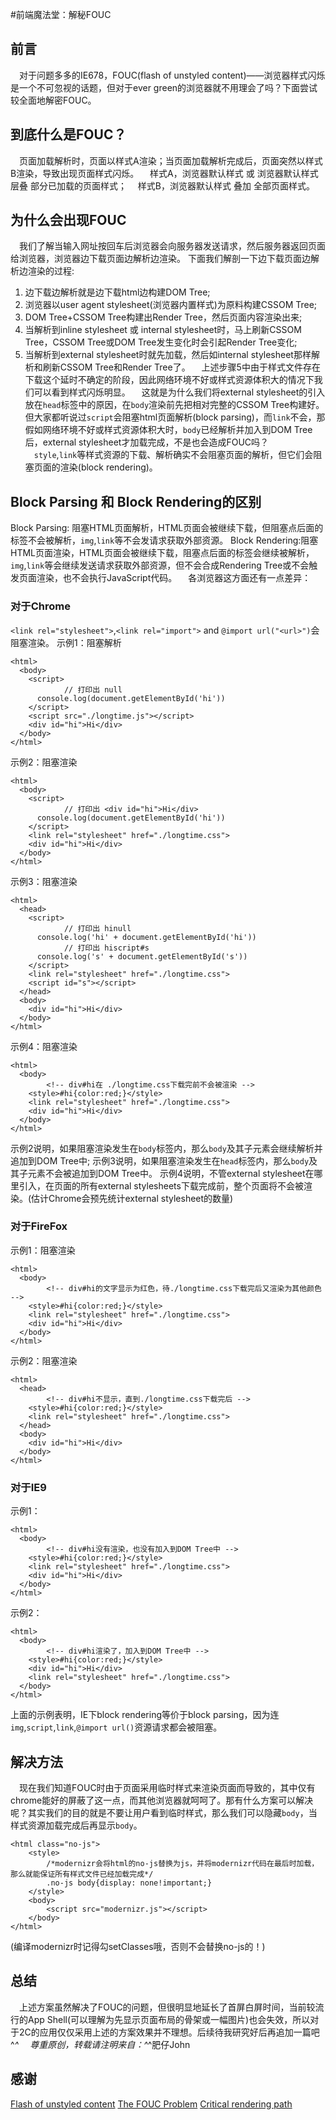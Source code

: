 #前端魔法堂：解秘FOUC
## 前言
&emsp;对于问题多多的IE678，FOUC(flash of unstyled content)——浏览器样式闪烁是一个不可忽视的话题，但对于ever green的浏览器就不用理会了吗？下面尝试较全面地解密FOUC。
## 到底什么是FOUC？
&emsp;页面加载解析时，页面以样式A渲染；当页面加载解析完成后，页面突然以样式B渲染，导致出现页面样式闪烁。
&emsp;样式A，浏览器默认样式 或 浏览器默认样式 层叠 部分已加载的页面样式；
&emsp;样式B，浏览器默认样式 叠加 全部页面样式。
## 为什么会出现FOUC
&emsp;我们了解当输入网址按回车后浏览器会向服务器发送请求，然后服务器返回页面给浏览器，浏览器边下载页面边解析边渲染。
下面我们解剖一下边下载页面边解析边渲染的过程:
1. 边下载边解析就是边下载html边构建DOM Tree;
2. 浏览器以user agent stylesheet(浏览器内置样式)为原料构建CSSOM Tree;
3. DOM Tree+CSSOM Tree构建出Render Tree，然后页面内容渲染出来;
4. 当解析到inline stylesheet 或 internal stylesheet时，马上刷新CSSOM Tree，CSSOM Tree或DOM Tree发生变化时会引起Render Tree变化;
5. 当解析到external stylesheet时就先加载，然后如internal stylesheet那样解析和刷新CSSOM Tree和Render Tree了。
&emsp;上述步骤5中由于样式文件存在下载这个延时不确定的阶段，因此网络环境不好或样式资源体积大的情况下我们可以看到样式闪烁明显。
&emsp;这就是为什么我们将external stylesheet的引入放在`head`标签中的原因，在`body`渲染前先把相对完整的CSSOM Tree构建好。但大家都听说过`script`会阻塞html页面解析(block parsing)，而`link`不会，那假如网络环境不好或样式资源体积大时，`body`已经解析并加入到DOM Tree后，external stylesheet才加载完成，不是也会造成FOUC吗？<br>
&emsp;`style`,`link`等样式资源的下载、解析确实不会阻塞页面的解析，但它们会阻塞页面的渲染(block rendering)。

## Block Parsing 和 Block Rendering的区别
Block Parsing: 阻塞HTML页面解析，HTML页面会被继续下载，但阻塞点后面的标签不会被解析，`img`,`link`等不会发请求获取外部资源。
Block Rendering:阻塞HTML页面渲染，HTML页面会被继续下载，阻塞点后面的标签会继续被解析，`img`,`link`等会继续发送请求获取外部资源，但不会合成Rendering Tree或不会触发页面渲染，也不会执行JavaScript代码。
&emsp;各浏览器这方面还有一点差异：
### 对于Chrome
`<link rel="stylesheet">`,`<link rel="import">` and `@import url("<url>")`会阻塞渲染。
示例1：阻塞解析
```
<html>
  <body>
    <script>
			// 打印出 null
      console.log(document.getElementById('hi'))
    </script>
    <script src="./longtime.js"></script>
    <div id="hi">Hi</div>
  </body>
</html>
```
示例2：阻塞渲染
```
<html>
  <body>
    <script>
			// 打印出 <div id="hi">Hi</div>
      console.log(document.getElementById('hi'))
    </script>
    <link rel="stylesheet" href="./longtime.css">
    <div id="hi">Hi</div>
  </body>
</html>
```
示例3：阻塞渲染
```
<html>
  <head>
    <script>
			// 打印出 hinull
      console.log('hi' + document.getElementById('hi'))
			// 打印出 hiscript#s
      console.log('s' + document.getElementById('s'))
    </script>
    <link rel="stylesheet" href="./longtime.css">
    <script id="s"></script>
  </head>
  <body>
    <div id="hi">Hi</div>
  </body>
</html>
```
示例4：阻塞渲染
```
<html>
  <body>
		<!-- div#hi在 ./longtime.css下载完前不会被渲染 -->
    <style>#hi{color:red;}</style>
    <link rel="stylesheet" href="./longtime.css">
    <div id="hi">Hi</div>
  </body>
</html>
```
示例2说明，如果阻塞渲染发生在`body`标签内，那么`body`及其子元素会继续解析并追加到DOM Tree中;
示例3说明，如果阻塞渲染发生在`head`标签内，那么`body`及其子元素不会被追加到DOM Tree中。
示例4说明，不管external stylesheet在哪里引入，在页面的所有external stylesheets下载完成前，整个页面将不会被渲染。(估计Chrome会预先统计external stylesheet的数量)
### 对于FireFox
示例1：阻塞渲染
```
<html>
  <body>
		<!-- div#hi的文字显示为红色，待./longtime.css下载完后又渲染为其他颜色 -->
    <style>#hi{color:red;}</style>
    <link rel="stylesheet" href="./longtime.css">
    <div id="hi">Hi</div>
  </body>
</html>
```
示例2：阻塞渲染
```
<html>
  <head>
		<!-- div#hi不显示，直到./longtime.css下载完后 -->
    <style>#hi{color:red;}</style>
    <link rel="stylesheet" href="./longtime.css">
  </head>
  <body>
    <div id="hi">Hi</div>
  </body>
</html>
```
### 对于IE9
示例1：
```
<html>
  <body>
		<!-- div#hi没有渲染，也没有加入到DOM Tree中 -->
    <style>#hi{color:red;}</style>
    <link rel="stylesheet" href="./longtime.css">
    <div id="hi">Hi</div>
  </body>
</html>
```
示例2：
```
<html>
  <body>
		<!-- div#hi渲染了，加入到DOM Tree中 -->
    <style>#hi{color:red;}</style>
    <div id="hi">Hi</div>
    <link rel="stylesheet" href="./longtime.css">
  </body>
</html>
```
上面的示例表明，IE下block rendering等价于block parsing，因为连`img`,`script`,`link`,`@import url()`资源请求都会被阻塞。

## 解决方法
&emsp;现在我们知道FOUC时由于页面采用临时样式来渲染页面而导致的，其中仅有chrome能好的屏蔽了这一点，而其他浏览器就呵呵了。那有什么方案可以解决呢？其实我们的目的就是不要让用户看到临时样式，那么我们可以隐藏`body`，当样式资源加载完成后再显示`body`。
```
<html class="no-js">
	<style>
		/*modernizr会将html的no-js替换为js，并将modernizr代码在最后时加载，那么就能保证所有样式文件已经加载完成*/
		.no-js body{display: none!important;}
	</style>
	<body>
		<script src="modernizr.js"></script>
	</body>
</html>
```
(编译modernizr时记得勾setClasses哦，否则不会替换no-js的！)

## 总结
&emsp;上述方案虽然解决了FOUC的问题，但很明显地延长了首屏白屏时间，当前较流行的App Shell(可以理解为先显示页面布局的骨架或一幅图片)也会失效，所以对于2C的应用仅仅采用上述的方案效果并不理想。后续待我研究好后再追加一篇吧^_^
&emsp;尊重原创，转载请注明来自：^_^肥仔John

## 感谢
[Flash of unstyled content](https://en.wikipedia.org/wiki/Flash_of_unstyled_content)
[The FOUC Problem](https://webkit.org/blog/66/the-fouc-problem/)
[Critical rendering path](https://developers.google.com/web/fundamentals/performance/critical-rendering-path/?hl=en)
